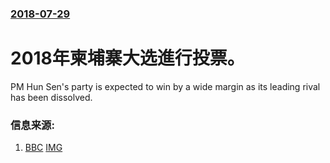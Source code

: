 ### [2018-07-29](/news/2018/07/29/index.md)

##### 
# 2018年柬埔寨大选進行投票。 

PM Hun Sen's party is expected to win by a wide margin as its leading rival has been dissolved.


### 信息来源:

1. [BBC](https://www.bbc.co.uk/news/world-asia-44978792) [IMG](https://ichef.bbci.co.uk/news/1024/branded_news/DAFE/production/_102726065_8276aeeb-d191-4c68-8425-791ef3082be9.jpg)
